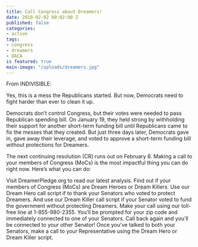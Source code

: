 ```yaml
---
title: Call Congress about Dreamers!
date: 2018-02-02 00:02:00 Z
published: false
categories:
- action
tags:
- congress
- dreamers
- DACA
is featured: true
main-image: "/uploads/dreamers.jpg"
---
```


From INDIVISIBLE:

Yes, this is a mess the Republicans started. But now, Democrats need to fight harder than ever to clean it up.

Democrats don’t control Congress, but their votes were needed to pass Republican spending bill. On January 19, they held strong by withholding their support for another short-term funding bill until Republicans came to fix the messes that they created. But just three days later, Democrats gave in, gave away their leverage, and voted to approve a short-term funding bill without protections for Dreamers.

The next continuing resolution (CR) runs out on February 8. Making a call to your members of Congress (MoCs) is the most impactful thing you can do right now. Here’s what you can do:

Visit DreamerPledge.org to read our latest analysis. Find out if your members of Congress (MoCs) are Dream Heroes or Dream Killers.
Use our Dream Hero call script if to thank your Senators who voted to protect Dreamers. And use our Dream Killer call script if your Senator voted to fund the government without protecting Dreamers.
Make your call using our toll-free line at 1-855-980-2355. You’ll be prompted for your zip code and immediately connected to one of your Senators.
Call back again and you’ll be connected to your other Senator!
Once you’ve talked to both your Senators, make a call to your Representative using the Dream Hero or Dream Killer script.